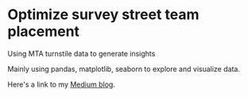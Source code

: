 # Optimize survey street team placement

Using MTA turnstile data to generate insights

Mainly using pandas, matplotlib, seaborn to explore and visualize data.

Here's a link to my [Medium blog](https://medium.com/@zzq.rain/mta-turnstile-data-simple-exploratory-data-analysis-a46324d3ca96).
